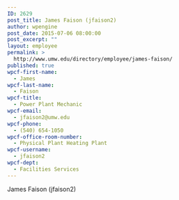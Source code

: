 ```yaml
---
ID: 2629
post_title: James Faison (jfaison2)
author: wpengine
post_date: 2015-07-06 08:00:00
post_excerpt: ""
layout: employee
permalink: >
  http://www.umw.edu/directory/employee/james-faison/
published: true
wpcf-first-name:
  - James
wpcf-last-name:
  - Faison
wpcf-title:
  - Power Plant Mechanic
wpcf-email:
  - jfaison2@umw.edu
wpcf-phone:
  - (540) 654-1050
wpcf-office-room-number:
  - Physical Plant Heating Plant
wpcf-username:
  - jfaison2
wpcf-dept:
  - Facilities Services
---
```

James Faison (jfaison2)